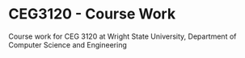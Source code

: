 # CEG3120 - Course Work
Course work for CEG 3120 at Wright State University, Department of Computer Science and Engineering